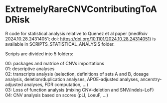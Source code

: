 # ExtremelyRareCNVContributingToADRisk

R code for statistical analysis relative to Quenez et al paper (medRxiv 2024.10.28.24314051; doi: https://doi.org/10.1101/2024.10.28.24314051) is available in SCRIPTS_STATISTICAL_ANALYSIS folder.

Scripts are divided into 5 folders:

00: packages and matrice of CNVs importations  
01: descriptive analyses  
02: transcripts analysis (selection, definitions of sets A and B, dosage analysis, deletion/duplication analyses, APOE-adjusted analyses, ancerstry-adjusted analyses, FDR computation, ...)  
03: Loss of function analysis (mixing CNV-deletion and SNV/indels-LoF)  
04: CNV analysis based on scores (pLI, LoeuF, ...)  





